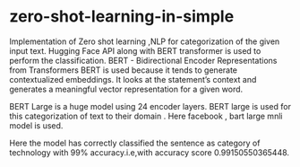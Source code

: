 # zero-shot-learning-in-simple

Implementation of Zero shot learning ,NLP for categorization of the given input text.
Hugging Face API along with BERT transformer is used to perform the classification.
BERT - Bidirectional Encoder Representations from Transformers
BERT is used because it tends to generate contextualized embeddings. It looks at the statement’s context and generates a meaningful vector representation for a given word.

BERT Large is a huge model using 24 encoder layers.
BERT large is used for this categorization of text to their domain .
Here facebook , bart large mnli model is used.

Here the model has correctly classified the sentence as category of technology with 99% accuracy.i.e,with accuracy score 0.99150550365448.
